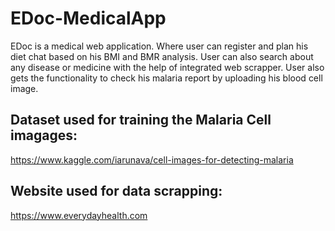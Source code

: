 # EDoc-MedicalApp
EDoc is a medical web application. Where user can register and plan his diet chat based on his BMI and BMR analysis. User can also search about any disease or medicine with the help of integrated web scrapper. User also gets the functionality to check his malaria report by uploading his blood cell image.

## Dataset used for training the Malaria Cell imagages: 
https://www.kaggle.com/iarunava/cell-images-for-detecting-malaria

## Website used for data scrapping:
https://www.everydayhealth.com
